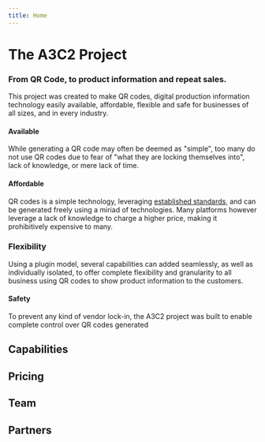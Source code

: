```yaml
---
title: Home
---
```

# The A3C2 Project

### From QR Code, to product information and repeat sales.

This project was created to make QR codes, digital production information technology easily available, affordable, flexible and safe for businesses of all sizes, and in every industry.

#### Available

While generating a QR code may often be deemed as "simple", too many do not use QR codes due to fear of "what they are locking themselves into", lack of knowledge, or mere lack of time.

#### Affordable

QR codes is a simple technology, leveraging [established standards](https://en.wikipedia.org/wiki/QR_code#Standards), and can be generated freely using a miriad of technologies. Many platforms however leverage a lack of knowledge to charge a higher price, making it prohibitively expensive to many.

### Flexibility

Using a plugin model, several capabilities can added seamlessly, as well as individually isolated, to offer complete flexibility and granularity to all business using QR codes to show product information to the customers.

#### Safety

To prevent any kind of vendor lock-in, the A3C2 project was built to enable complete control over QR codes generated


## Capabilities




## Pricing

## Team

## Partners

